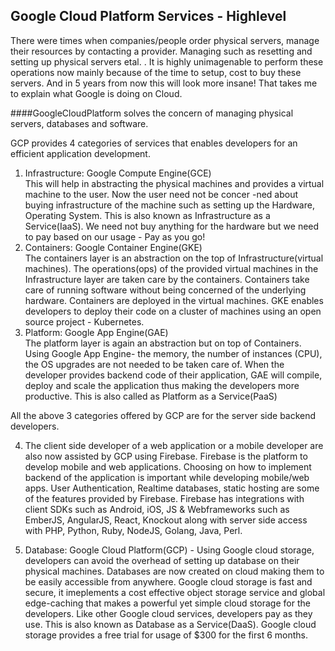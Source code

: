 ## Google Cloud Platform Services - Highlevel

There were times when companies/people order physical servers, manage their resources by contacting a provider.
Managing such as resetting and setting up physical servers etal. .
It is highly unimagenable to perform these operations now mainly because of the time to setup, cost to buy these servers.
And in 5 years from now this will look more insane! That takes me to explain what Google is doing on Cloud.


####GoogleCloudPlatform solves the concern of managing physical servers, databases and software.

GCP provides 4 categories of services that enables developers for an efficient application development.  
1. Infrastructure: Google Compute Engine(GCE)   
This will help in abstracting the physical machines and provides a virtual machine to the user. Now the user need not be concer
-ned about buying infrastructure of the machine such as setting up the Hardware, Operating System. This is also known as Infrastructure as a Service(IaaS). We need not buy anything for the hardware but we need to pay based on our usage - Pay as you go!  
2. Containers: Google Container Engine(GKE)  
The containers layer is an abstraction on the top of Infrastructure(virtual machines). The operations(ops) of the provided virtual machines in the Infrastructure layer are taken care by the containers. Containers take care of running software without being concerned of the underlying hardware. Containers are deployed in the virtual machines. GKE enables developers to deploy their code on a cluster of machines using an open source project - Kubernetes.  
3. Platform: Google App Engine(GAE)  
The platform layer is again an abstraction but on top of Containers. Using Google App Engine- the memory, the number of instances (CPU), the OS upgrades are not needed to be taken care of. When the developer provides backend code of their application, GAE will compile, deploy and scale the application thus making the developers more productive. This is also called as Platform as a Service(PaaS)  

All the above 3 categories offered by GCP are for the server side backend developers.

4. The client side developer of a web application or a mobile developer are also now assisted by GCP using Firebase. Firebase is the platform to develop mobile and web applications. Choosing on how to implement backend of the application is important while developing mobile/web apps. User Authentication, Realtime databases, static hosting are some of the features provided by Firebase. Firebase has integrations with client SDKs such as Android, iOS, JS & Webframeworks such as EmberJS, AngularJS, React, Knockout along with server side access with PHP, Python, Ruby, NodeJS, Golang, Java, Perl.

5. Database: Google Cloud Platform(GCP) -
Using Google cloud storage, developers can avoid the overhead of setting up database on their physical machines. Databases are now created on cloud making them to be easily accessible from anywhere. Google cloud storage is fast and secure, it imeplements a cost effective object storage service and global edge-caching that makes a powerful yet simple cloud storage for the developers. Like other Google cloud services, developers pay as they use. This is also known as Database as a Service(DaaS). Google cloud storage provides a free trial for usage of $300 for the first 6 months.
